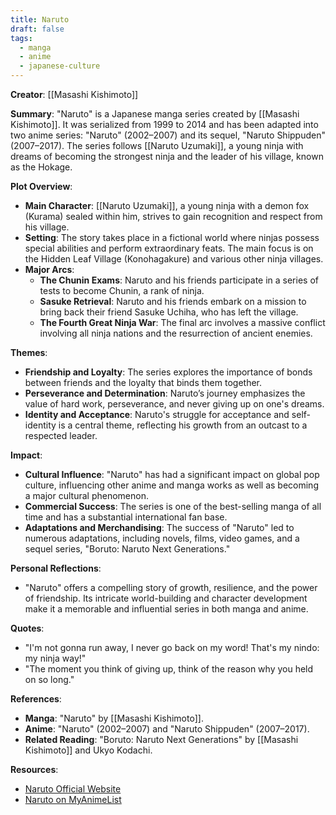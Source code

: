 ```yaml
---
title: Naruto
draft: false
tags:
  - manga
  - anime
  - japanese-culture
---
```


**Creator**: [[Masashi Kishimoto]]

**Summary**:
"Naruto" is a Japanese manga series created by [[Masashi Kishimoto]]. It was serialized from 1999 to 2014 and has been adapted into two anime series: "Naruto" (2002–2007) and its sequel, "Naruto Shippuden" (2007–2017). The series follows [[Naruto Uzumaki]], a young ninja with dreams of becoming the strongest ninja and the leader of his village, known as the Hokage.

**Plot Overview**:

- **Main Character**: [[Naruto Uzumaki]], a young ninja with a demon fox (Kurama) sealed within him, strives to gain recognition and respect from his village.
- **Setting**: The story takes place in a fictional world where ninjas possess special abilities and perform extraordinary feats. The main focus is on the Hidden Leaf Village (Konohagakure) and various other ninja villages.
- **Major Arcs**:
  - **The Chunin Exams**: Naruto and his friends participate in a series of tests to become Chunin, a rank of ninja.
  - **Sasuke Retrieval**: Naruto and his friends embark on a mission to bring back their friend Sasuke Uchiha, who has left the village.
  - **The Fourth Great Ninja War**: The final arc involves a massive conflict involving all ninja nations and the resurrection of ancient enemies.

**Themes**:

- **Friendship and Loyalty**: The series explores the importance of bonds between friends and the loyalty that binds them together.
- **Perseverance and Determination**: Naruto’s journey emphasizes the value of hard work, perseverance, and never giving up on one's dreams.
- **Identity and Acceptance**: Naruto's struggle for acceptance and self-identity is a central theme, reflecting his growth from an outcast to a respected leader.

**Impact**:

- **Cultural Influence**: "Naruto" has had a significant impact on global pop culture, influencing other anime and manga works as well as becoming a major cultural phenomenon.
- **Commercial Success**: The series is one of the best-selling manga of all time and has a substantial international fan base.
- **Adaptations and Merchandising**: The success of "Naruto" led to numerous adaptations, including novels, films, video games, and a sequel series, "Boruto: Naruto Next Generations."

**Personal Reflections**:

- "Naruto" offers a compelling story of growth, resilience, and the power of friendship. Its intricate world-building and character development make it a memorable and influential series in both manga and anime.

**Quotes**:

- "I'm not gonna run away, I never go back on my word! That's my nindo: my ninja way!"
- "The moment you think of giving up, think of the reason why you held on so long."

**References**:

- **Manga**: "Naruto" by [[Masashi Kishimoto]].
- **Anime**: "Naruto" (2002–2007) and "Naruto Shippuden" (2007–2017).
- **Related Reading**: "Boruto: Naruto Next Generations" by [[Masashi Kishimoto]] and Ukyo Kodachi.

**Resources**:

- [Naruto Official Website](https://www.viz.com/naruto)
- [Naruto on MyAnimeList](https://myanimelist.net/anime/20/Naruto)
